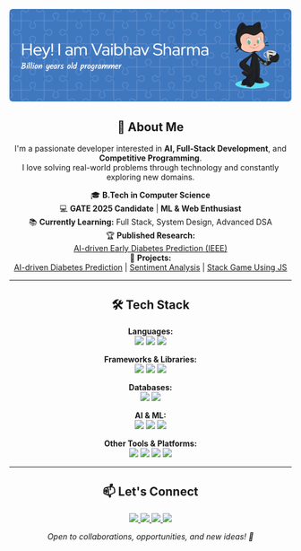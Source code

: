 <p align="center">
  <a href="https://linkedin.com/in/vaibhavsharma445" target="_blank">
    <img src="https://github.com/devftkrshna/devftkrshna/blob/main/github-header-image.png" alt="Profile Banner" />
  </a>
</p>

<h2 align="center">🚀 About Me</h2>

<p align="center">
  I'm a passionate developer interested in <strong>AI, Full-Stack Development</strong>, and <strong>Competitive Programming</strong>.<br/>
  I love solving real-world problems through technology and constantly exploring new domains.
</p>

<div align="center">

🎓 <strong>B.Tech in Computer Science</strong>  
💻 <strong>GATE 2025 Candidate</strong> | <strong>ML & Web Enthusiast</strong>  
📚 <strong>Currently Learning:</strong> Full Stack, System Design, Advanced DSA  
🏆 <strong>Published Research:</strong>  
<a href="https://ieeexplore.ieee.org/document/10730970" target="_blank">AI-driven Early Diabetes Prediction (IEEE)</a>  
🔬 <strong>Projects:</strong>  
<a href="https://github.com/devftkrshna/ai-driven-early-diabetes-prediction-using-ml">AI-driven Diabetes Prediction</a> | 
<a href="https://github.com/devftkrshna/social-media-sentiment-analysis">Sentiment Analysis</a> | 
<a href="https://github.com/devftkrshna/stack-game-using-js">Stack Game Using JS</a>

</div>

---

<h2 align="center">🛠️ Tech Stack</h2>

<p align="center">
  <strong>Languages:</strong><br/>
  <img src="https://img.shields.io/badge/Python-3776AB?style=for-the-badge&logo=python&logoColor=white"/> 
  <img src="https://img.shields.io/badge/JavaScript-F7DF1E?style=for-the-badge&logo=javascript&logoColor=black"/> 
  <img src="https://img.shields.io/badge/Java-007396?style=for-the-badge&logo=java&logoColor=white"/> 
</p>

<p align="center">
  <strong>Frameworks & Libraries:</strong><br/>
  <img src="https://img.shields.io/badge/React-61DAFB?style=for-the-badge&logo=react&logoColor=black"/> 
  <img src="https://img.shields.io/badge/Node.js-339933?style=for-the-badge&logo=node.js&logoColor=white"/> 
  <img src="https://img.shields.io/badge/Express.js-000000?style=for-the-badge&logo=express&logoColor=white"/> 
</p>

<p align="center">
  <strong>Databases:</strong><br/>
  <img src="https://img.shields.io/badge/MongoDB-47A248?style=for-the-badge&logo=mongodb&logoColor=white"/> 
  <img src="https://img.shields.io/badge/MySQL-4479A1?style=for-the-badge&logo=mysql&logoColor=white"/> 
</p>

<p align="center">
  <strong>AI & ML:</strong><br/>
  <img src="https://img.shields.io/badge/TensorFlow-FF6F00?style=for-the-badge&logo=tensorflow&logoColor=white"/> 
  <img src="https://img.shields.io/badge/OpenCV-5C3EE8?style=for-the-badge&logo=opencv&logoColor=white"/> 
  <img src="https://img.shields.io/badge/Scikit--learn-F7931E?style=for-the-badge&logo=scikit-learn&logoColor=white"/> 
</p>

<p align="center">
  <strong>Other Tools & Platforms:</strong><br/>
  <img src="https://img.shields.io/badge/Git-F05032?style=for-the-badge&logo=git&logoColor=white"/> 
  <img src="https://img.shields.io/badge/Docker-2496ED?style=for-the-badge&logo=docker&logoColor=white"/> 
  <img src="https://img.shields.io/badge/Firebase-FFCA28?style=for-the-badge&logo=firebase&logoColor=black"/> 
  <img src="https://img.shields.io/badge/Cloud-FF9900?style=for-the-badge&logo=cloud&logoColor=white"/> 
</p>

---

<h2 align="center">📫 Let's Connect</h2>

<p align="center">
  <a href="https://linkedin.com/in/vaibhavsharma445" target="_blank">
    <img src="https://img.shields.io/badge/LinkedIn-0A66C2?style=for-the-badge&logo=linkedin&logoColor=white"/>
  </a>
  <a href="https://leetcode.com/devft-krshna/" target="_blank">
    <img src="https://img.shields.io/badge/LeetCode-FFA116?style=for-the-badge&logo=leetcode&logoColor=black"/>
  </a>
  <a href="mailto:work.vaibhavsharmaa@gmail.com" target="_blank">
    <img src="https://img.shields.io/badge/Email-D14836?style=for-the-badge&logo=gmail&logoColor=white"/>
  </a>
  <a href="https://twitter.com/devftxkrishna" target="_blank">
    <img src="https://img.shields.io/badge/Twitter-1DA1F2?style=for-the-badge&logo=twitter&logoColor=white"/>
  </a>
</p>

<p align="center"><em>Open to collaborations, opportunities, and new ideas! 🚀</em></p>
